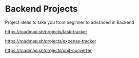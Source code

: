 # Backend Projects
Project ideas to take you from beginner to advanced in Backend

https://roadmap.sh/projects/task-tracker

https://roadmap.sh/projects/expense-tracker

https://roadmap.sh/projects/unit-converter
